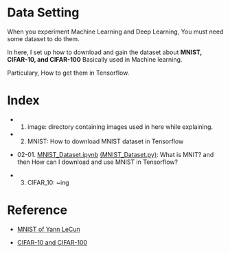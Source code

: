 # Data Setting

  When you experiment Machine Learning and Deep Learning, You must need some dataset to do them. 
 
  In here, I set up how to download and gain the dataset about **MNIST, CIFAR-10, and CIFAR-100** Basically used in Machine learning.

  Particulary, How to get them in Tensorflow.
 
# Index

  - 01. image: directory containing images used in here while explaining.

  - 02. MNIST: How to download MNIST dataset in Tensorflow 

   - 02-01. [MNIST_Dataset.ipynb](https://nbviewer.jupyter.org/github/hyunyoung2/Hyunyoung2_Machine_Learning/blob/master/Tutorial/Tensorflow/01.DataSetting/MNIST/MNIST_Dataset.ipynb) [(MNIST_Dataset.py)](https://github.com/hyunyoung2/Hyunyoung2_Machine_Learning/blob/master/Tutorial/Tensorflow/01.DataSetting/MNIST/MNIST_Dataset.py): What is MNIT? and then How can I download and use MNIST in Tensorflow?

  - 03. CIFAR_10: ~ing


# Reference 

  - [MNIST of Yann LeCun](http://yann.lecun.com/exdb/mnist/)
 
  - [CIFAR-10 and CIFAR-100](https://www.cs.toronto.edu/~kriz/cifar.html)


 
 
 
